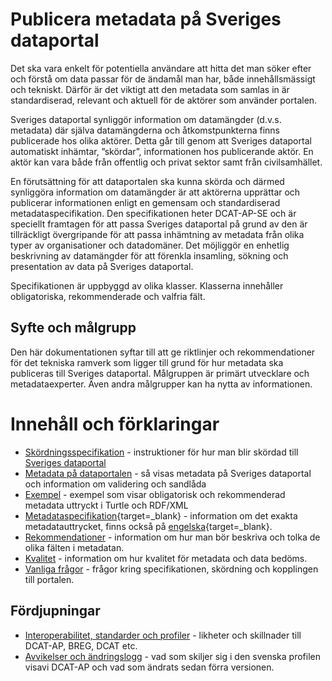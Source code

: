 # Publicera metadata på Sveriges dataportal

Det ska vara enkelt för potentiella användare att hitta det man söker efter och förstå om data passar för de ändamål man har, både innehållsmässigt och tekniskt. Därför är det viktigt att den metadata som samlas in är standardiserad, relevant och aktuell för de aktörer som använder portalen.

Sveriges dataportal synliggör information om datamängder (d.v.s. metadata) där själva datamängderna och åtkomstpunkterna finns publicerade hos olika aktörer. Detta går till genom att Sveriges dataportal automatiskt inhämtar, ”skördar”, informationen hos publicerande aktör. En aktör kan vara både från offentlig och privat sektor samt från civilsamhället.

En förutsättning för att dataportalen ska kunna skörda och därmed synliggöra information om datamängder är att aktörerna upprättar och publicerar informationen enligt en gemensam och standardiserad metadataspecifikation. Den specifikationen heter DCAT-AP-SE och är speciellt framtagen för att passa Sveriges dataportal på grund av den är tillräckligt övergripande för att passa inhämtning av metadata från olika typer av organisationer och datadomäner. Det möjliggör en enhetlig beskrivning av datamängder för att förenkla insamling, sökning och presentation av data på Sveriges dataportal.

Specifikationen är uppbyggd av olika klasser. Klasserna innehåller obligatoriska, rekommenderade och valfria fält.

## Syfte och målgrupp

Den här dokumentationen syftar till att ge riktlinjer och rekommendationer för det tekniska ramverk som ligger till grund för hur metadata ska publiceras till Sveriges dataportal. Målgruppen är primärt utvecklare och metadataexperter. Även andra målgrupper kan ha nytta av informationen. 

# Innehåll och förklaringar

- [Skördningsspecifikation](docs/harvesting.md) - instruktioner för hur man blir skördad till [Sveriges dataportal](https://dataportal.se)
- [Metadata på dataportalen](docs/dataportal.md) - så visas metadata på Sveriges dataportal och information om validering och sandlåda
- [Exempel](docs/examples.md) - exempel som visar obligatorisk och rekommenderad metadata uttryckt i Turtle och RDF/XML
- [Metadataspecifikation](/dcat/sv){target=_blank} - information om det exakta metadatauttrycket, finns också på [engelska](/dcat/en){target=_blank}.
- [Rekommendationer](docs/recommendations.md) - information om hur man bör beskriva och tolka de olika fälten i metadatan.
- [Kvalitet](docs/quality.md) - information om hur kvalitet för metadata och data bedöms.
- [Vanliga frågor](docs/faq.md) - frågor kring specifikationen, skördning och kopplingen till portalen.

## Fördjupningar
- [Interoperabilitet, standarder och profiler](docs/standards.md) - likheter och skillnader till DCAT-AP, BREG, DCAT etc.
- [Avvikelser och ändringslogg](docs/changes.md) - vad som skiljer sig i den svenska profilen visavi DCAT-AP och vad som ändrats sedan förra versionen.
